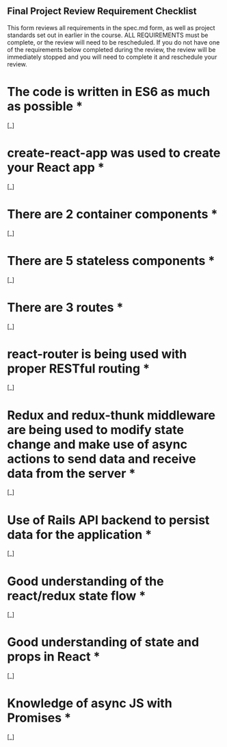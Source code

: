 
## Final Project Review Requirement Checklist
This form reviews all requirements in the spec.md form, as well as project standards set out in earlier in the course. ALL REQUIREMENTS must be complete, or the  review will need to be rescheduled. If you do not have one of the requirements below completed during the review, the review will be immediately stopped and you will need to complete it and reschedule your review.

# The code is written in ES6 as much as possible *
[_]
# create-react-app was used to create your React app *
[_]
# There are 2 container components *
[_]
# There are 5 stateless components *
[_]
# There are 3 routes *
[_]
# react-router is being used with proper RESTful routing *
[_]
# Redux and redux-thunk middleware are being used to modify state change and make use of async actions to send data and receive data from the server *
[_]
# Use of Rails API backend to persist data for the application *
[_]
# Good understanding of the react/redux state flow *
[_]
# Good understanding of state and props in React *
[_]
# Knowledge of async JS with Promises *
[_]